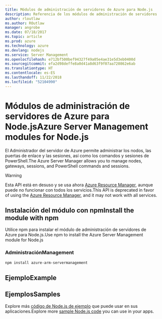 ```yaml
---
title: Módulos de administración de servidores de Azure para Node.js
description: Referencia de los módulos de administración de servidores de Azure para Node.js
author: rloutlaw
ms.author: ROutlaw
manager: angrobe
ms.date: 07/18/2017
ms.topic: article
ms.prod: azure
ms.technology: azure
ms.devlang: nodejs
ms.service: Server Management
ms.openlocfilehash: e712bf500bef94327f49a05e4ae31e5d3eb0400d
ms.sourcegitcommit: efa2d98deffe8a0d41a8d63f9f07aa720862e6ab
ms.translationtype: HT
ms.contentlocale: es-ES
ms.lasthandoff: 11/22/2018
ms.locfileid: "52104990"
---
```

# <a name="azure-server-management-modules-for-nodejs"></a><span data-ttu-id="00e49-103">Módulos de administración de servidores de Azure para Node.js</span><span class="sxs-lookup"><span data-stu-id="00e49-103">Azure Server Management modules for Node.js</span></span>

<span data-ttu-id="00e49-104">El Administrador del servidor de Azure permite administrar los nodos, las puertas de enlace y las sesiones, así como los comandos y sesiones de PowerShell.</span><span class="sxs-lookup"><span data-stu-id="00e49-104">The Azure Server Manager allows you to manage nodes, gateways, sessions, and PowerShell commands and sessions.</span></span>

> [!WARNING]
> <span data-ttu-id="00e49-105">Esta API está en desuso y se usa ahora [Azure Resource Manager](/javascript/api/overview/azure/resources), aunque puede no funcionar con todos los servicios.</span><span class="sxs-lookup"><span data-stu-id="00e49-105">This API is deprecated in favor of using the [Azure Resource Manager](/javascript/api/overview/azure/resources), and it may not work with all services.</span></span>

## <a name="install-the-module-with-npm"></a><span data-ttu-id="00e49-106">Instalación del módulo con npm</span><span class="sxs-lookup"><span data-stu-id="00e49-106">Install the module with npm</span></span>

<span data-ttu-id="00e49-107">Utilice npm para instalar el módulo de administración de servidores de Azure para Node.js.</span><span class="sxs-lookup"><span data-stu-id="00e49-107">Use npm to install the Azure Server Management module for Node.js</span></span>

### <a name="management"></a><span data-ttu-id="00e49-108">Administración</span><span class="sxs-lookup"><span data-stu-id="00e49-108">Management</span></span>

```bash
npm install azure-arm-servermanagement
```

## <a name="example"></a><span data-ttu-id="00e49-109">Ejemplo</span><span class="sxs-lookup"><span data-stu-id="00e49-109">Example</span></span>

## <a name="samples"></a><span data-ttu-id="00e49-110">Ejemplos</span><span class="sxs-lookup"><span data-stu-id="00e49-110">Samples</span></span>

<span data-ttu-id="00e49-111">Explore más [código de Node.js de ejemplo](https://azure.microsoft.com/resources/samples/?platform=nodejs) que puede usar en sus aplicaciones.</span><span class="sxs-lookup"><span data-stu-id="00e49-111">Explore more [sample Node.js code](https://azure.microsoft.com/resources/samples/?platform=nodejs) you can use in your apps.</span></span>